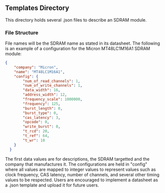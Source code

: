 ## Templates Directory

This directory holds several .json files to describe an SDRAM module. 

### File Structure

File names will be the SDRAM name as stated in its datasheet. The following is an example of a configuration for the Micron MT48LC1M16A1 SDRAM module:

```json
{
    "company": "Micron",
    "name": "MT48LC1M16A1",
    "config": {
        "num_of_read_channels": 1,
        "num_of_write_channels": 1,
        "data_width": 16,
        "address_width": 12,
        "frequency_scale": 1000000,
        "frequency": 125,
        "burst_length": 0,
        "burst_type": 0,
        "cas_latency": 3,
        "opcode": 0,
        "write_burst": 0,
        "t_rcd": 20,
        "t_ref": 64,
        "t_wr": 10
    }
  }
```

The first data values are for descriptions, the SDRAM targetted and the company that manufactures it. The configurations are held in "config" where all values are mapped to integer values to represent values such as clock frequency, CAS latency, number of channels, and several other timing values to be respected. Users are encouraged to implement a datasheet as a .json template and upload it for future users. 
